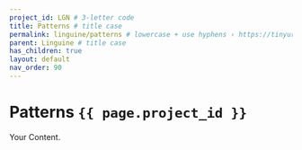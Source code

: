 ```yaml
---
project_id: LGN # 3-letter code
title: Patterns # title case
permalink: linguine/patterns # lowercase + use hyphens › https://tinyurl.com/27kmc4rb
parent: Linguine # title case
has_children: true
layout: default
nav_order: 90
---
```


# Patterns `{{ page.project_id }}`

Your Content.
